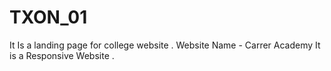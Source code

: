 # TXON_01
It Is a landing page for college website .
Website Name - Carrer Academy 
It is a Responsive Website .
